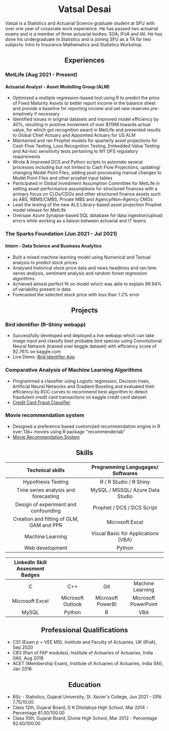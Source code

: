 <h1 align = "center"> Vatsal Desai </h1>

Vatsal is a Statistics and Actuarial Science graduate student at SFU with over one year of corporate work experience. He has passed two actuarial exams and is a member of three actuarial bodies: SOA, IFoA and IAI. He has done his undergraduate in Statistics and is joining SFU as a TA for two subjects: Intro to Insurance Mathematics and Statistics Workshop.

<h2 align = "center"> Experiences </h2>

### MetLife (Aug 2021 - Present)
#### Actuarial Analyst - Asset Modelling Group (ALM)
+ Optimized a multiple regression-based tool using R to predict the price of Fixed Maturity Assets to better report income in the balance sheet and provide a baseline for reporting income and set new reserves pre-emptively if necessary
+ Identified issues in original datasets and improved model efficiency by 40%, resulting in positive movement of over $119M towards actual value, for which got recognition award in MetLife and presented results to Global Chief Actuary and Appointed Actuary for US ALM
+ Maintained and ran Prophet models for quarterly asset projections for Cash Flow Testing, Loss Recognition Testing, Embedded Value Testing and Ad-hoc sensitivity tests pertaining to NY DFS regulatory requirements
+ Wrote & Improved DCS and Python scripts to automate several processes including but not limited to Cash Flow Projections, updating/ changing Model Point Files, adding post-processing manual changes to Model Point Files and other prophet input tables
+ Participated in Global Investment Assumption Committee for MetLife in setting asset performance assumptions for structured finances with a primary focus on CLOs/CDOs and other structured finance assets such as ABS, RBMS/CMBS, Private MBS and Agency/Non-Agency CMOs
+ Lead the testing of the new ALS Library-based asset projection Prophet model release for MetLife
+ Oversaw Azure Synapse-based SQL database for data ingestion/upload errors while working as a liaison between actuarial and IT teams

### The Sparks Foundation (Jun 2021 - Jul 2021)
#### Intern - Data Science and Business Analytics
+ Built a mixed machine learning model using Numerical and Textual analysis to predict stock prices
+ Analysed historical stock price data and news headlines and ran time series analysis, sentiment analysis and random forest regression algorithms
+ Achieved almost perfect fit on model which was able to explain 99.94% of variability present in data
+ Forecasted the selected stock price with less than 1.2% error

<h2 align = "center">Projects </h2>

### Bird identifier (R-Shiny webapp)
+ Successfully developed and deployed a live webapp which can take image input and classify best probable bird species using Convolutional Neural Network (trained over keggle dataset) with efficiency score of 92.76% on kaggle.com
+ Live Demo: [Bird Identifier App](https://vatsaldesai.shinyapps.io/bird_identifier/)
   
### Comparative Analysis of Machine Learning Algorithms
+ Programmed a classifier using Logistic regression, Decision trees, Artificial Neural Networks and Gradient Boosting and evaluated their efficiency by ROC curves to recommend best algorithm to detect fraudulent credit card transactions on kaggle credit card dataset
+ [Credit Card Fraud Classifier](https://lord-dvd.github.io/CC-Fraud/)

### Movie recommendation system
+ Designed a preference based customized recommendation engine in R over 13k+ movies using R package "recommenderlab"
+ [Movie Recommendation System](https://lord-dvd.github.io/Movie-Recommendation/)

<h2 align="center">Skills </h2>

| Technical skills | Programming Langugages/ Softwares |
| :--------------: | :-------------------------------: |
| Hypothesis Testing | R / R Studio / R Shiny |
| Time series analysis and forecasting | MySQL / MSSQL/ Azure Data Studio |
| Design of experiment and confounding | Prophet / DCS / DCS Script |
| Creation and fitting of GLM, GAM and PPR | Microsoft Excel |
| Machine Learning | Visual Basic for Applications (VBA) |
| Web development | Python |

| LinkedIn Skill Assesment Badges |       |       |       |
| :-----------------------------: | :---: | :---: | :---: |
| C | C++ | Git | Machine Learning |
| Microsoft Excel | Microsoft Outlook | Microsoft PowerBI | Microsoft PowerPoint |
| MySQL | Python | R | VBA |

<h2 align="center">Professional Qualifications</h2>
 
 + CS1 (Exam p + VEE MS), Institute and Faculty of Actuaries, UK (IFoA), Sep 2020
 + CB3 (Part of FAP modules), Institute of Actuaries of Actuaries, India (IAI), Aug 2018
 + ACET (Membership Exam), Institute of Actuaries of Actuaries, India (IAI), Jan 2018

<h2 align="center">Education</h2>

+ BSc - Statistics, Gujarat University,  St. Xavier's College, Jun 2021 - GPA 7.75/10.00
+ Class 12th, Gujarat Board, G K Dholakiya High School, Mar 2014 - Percentage 81.00/100.00
+ Class 10th, Gujarat Board, Divine High School, Mar 2012 - Percentage 92.60/100.00
